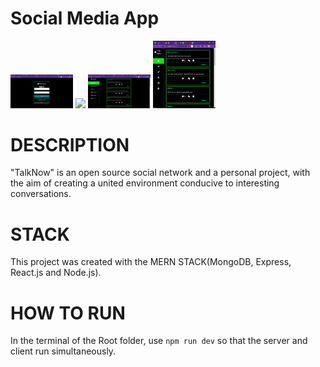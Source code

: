 # Social Media App

<img src="images\home.png" width="100px" height="auto">
<img src="images\create_user.png" width="100px" height="auto">
<img src="images\user_page1.png" width="100px" height="auto">
<img src="images\user_page2.png" width="100px" height="auto">

# DESCRIPTION
"TalkNow" is an open source social network and a personal project, with the aim of creating a united environment conducive to interesting conversations.

# STACK
This project was created with the MERN STACK(MongoDB, Express, React.js and Node.js).

# HOW TO RUN
 
In the terminal of the Root folder, use `npm run dev` so that the server and client run simultaneously.
